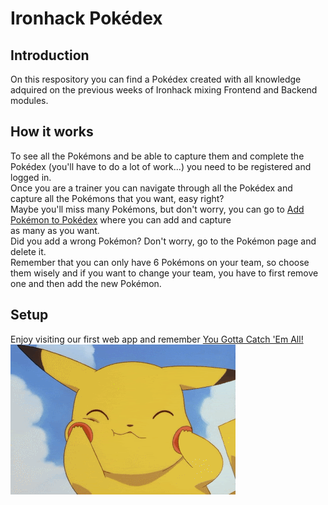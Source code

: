 # Ironhack Pokédex
## **Introduction**
On this respository you can find a Pokédex created with all knowledge adquired on the previous weeks of Ironhack mixing Frontend and Backend modules.</br>
## **How it works**
To see all the Pokémons and be able to capture them and complete the Pokédex (you'll have to do a lot of work...) you need to be registered and logged in.</br>
Once you are a trainer you can navigate through all the Pokédex and capture all the Pokémons that you want, easy right?</br>
Maybe you'll miss many Pokémons, but don't worry, you can go to [Add Pokémon to Pokédex](https://pokedexproject1.herokuapp.com/addspottedpokemon) where you can add and capture </br>as many as you want.</br>
Did you add a wrong Pokémon? Don't worry, go to the Pokémon page and delete it.</br>
Remember that you can only have 6 Pokémons on your team, so choose them wisely and if you want to change your team, you have to first remove one and then add the new Pokémon.</br>
## **Setup**
Enjoy visiting our first web app and remember [You Gotta Catch 'Em All!](https://pokedexproject1.herokuapp.com/)</br>
![](./public/images/pikachu-readme.gif)